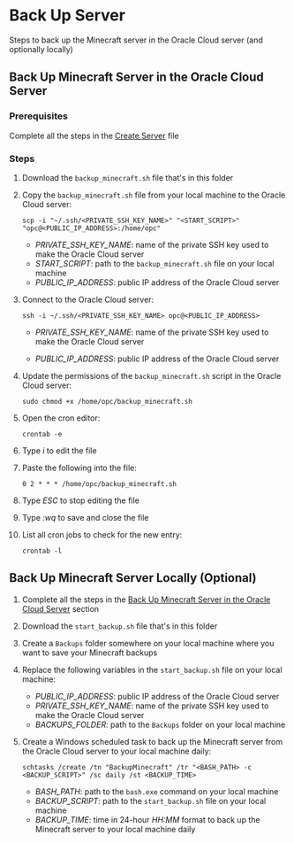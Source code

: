# Back Up Server
Steps to back up the Minecraft server in the Oracle Cloud server (and optionally locally)

## Back Up Minecraft Server in the Oracle Cloud Server

### Prerequisites

Complete all the steps in the [Create Server](../create-server.md#create-server)  file

### Steps

1. Download the `backup_minecraft.sh` file that's in this folder

2. Copy the `backup_minecraft.sh` file from your local machine to the Oracle Cloud server:
    ```
    scp -i "~/.ssh/<PRIVATE_SSH_KEY_NAME>" "<START_SCRIPT>" "opc@<PUBLIC_IP_ADDRESS>:/home/opc"
    ```
    - *PRIVATE_SSH_KEY_NAME*: name of the private SSH key used to make the Oracle Cloud server
    - *START_SCRIPT*: path to the `backup_minecraft.sh` file on your local machine
    - *PUBLIC_IP_ADDRESS*: public IP address of the Oracle Cloud server

3. Connect to the Oracle Cloud server:
    ```
    ssh -i ~/.ssh/<PRIVATE_SSH_KEY_NAME> opc@<PUBLIC_IP_ADDRESS>
    ```
    - *PRIVATE_SSH_KEY_NAME*: name of the private SSH key used to make the Oracle Cloud server

    - *PUBLIC_IP_ADDRESS*: public IP address of the Oracle Cloud server

4. Update the permissions of the `backup_minecraft.sh` script in the Oracle Cloud server:
    ```
    sudo chmod +x /home/opc/backup_minecraft.sh
    ```

5. Open the cron editor:
    ```
    crontab -e
    ```

6. Type *i* to edit the file

7. Paste the following into the file:
    ```
    0 2 * * * /home/opc/backup_minecraft.sh
    ```

8. Type *ESC* to stop editing the file

9. Type *:wq* to save and close the file

10. List all cron jobs to check for the new entry:
    ```
    crontab -l
    ```

## Back Up Minecraft Server Locally (Optional)

1. Complete all the steps in the [Back Up Minecraft Server in the Oracle Cloud Server](#back-up-minecraft-server-in-the-oracle-cloud-server) section

2. Download the `start_backup.sh` file that's in this folder

3. Create a `Backups` folder somewhere on your local machine where you want to save your Minecraft backups

4. Replace the following variables in the `start_backup.sh` file on your local machine:
    - *PUBLIC_IP_ADDRESS*: public IP address of the Oracle Cloud server
    - *PRIVATE_SSH_KEY_NAME*: name of the private SSH key used to make the Oracle Cloud server
    - *BACKUPS_FOLDER*: path to the `Backups` folder on your local machine

5. Create a Windows scheduled task to back up the Minecraft server from the Oracle Cloud server to your local machine daily:
    ```
    schtasks /create /tn "BackupMinecraft" /tr "<BASH_PATH> -c <BACKUP_SCRIPT>" /sc daily /st <BACKUP_TIME>
    ```
    - *BASH_PATH*: path to the `bash.exe` command on your local machine
    - *BACKUP_SCRIPT*: path to the `start_backup.sh` file on your local machine
    - *BACKUP_TIME*: time in 24-hour *HH:MM* format to back up the Minecraft server to your local machine daily
